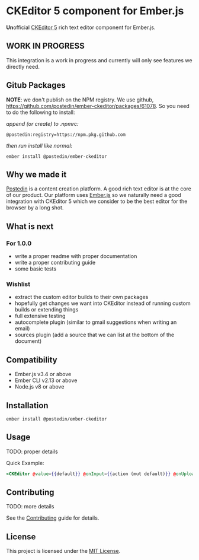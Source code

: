 CKEditor 5 component for Ember.js
==============================================================================

**Un**official [CKEditor 5](https://ckeditor.com/ckeditor-5/) rich text editor component for Ember.js.

## WORK IN PROGRESS

This integration is a work in progress and currently will only see features we directly need.

## Gitub Packages

**NOTE**: we don't publish on the NPM registry. We use github, https://github.com/postedin/ember-ckeditor/packages/61078. So you need to do the following to install:

*append (or create) to .npmrc:*
```
@postedin:registry=https://npm.pkg.github.com
```

*then run install like normal:*
```
ember install @postedin/ember-ckeditor
```

## Why we made it

[Postedin](https://www.postedin.com) is a content creation platform. A good rich text editor is at the core of our product. Our platform uses [Ember.js](https://emberjs.com) so we naturally need a good integration with CKEditor 5 which we consider to be the best editor for the browser by a long shot. 

## What is next

### For 1.0.0

- write a proper readme with proper documentation
- write a proper contributing guide
- some basic tests

### Wishlist

- extract the custom editor builds to their own packages
- hopefully get changes we want into CKEditor instead of running custom builds or extending things
- full extensive testing
- autocomplete plugin (similar to gmail suggestions when writing an email)
- sources plugin (add a source that we can list at the bottom of the document)


Compatibility
------------------------------------------------------------------------------

* Ember.js v3.4 or above
* Ember CLI v2.13 or above
* Node.js v8 or above


Installation
------------------------------------------------------------------------------

```
ember install @postedin/ember-ckeditor
```


Usage
------------------------------------------------------------------------------

TODO: proper details

Quick Example:
```hbs
<CKEditor @value={{default}} @onInput={{action (mut default)}} @onUpload={{action 'uploaded'}} @options={{this.options}} />
```


Contributing
------------------------------------------------------------------------------

TODO: more details

See the [Contributing](CONTRIBUTING.md) guide for details.


License
------------------------------------------------------------------------------

This project is licensed under the [MIT License](LICENSE.md).
